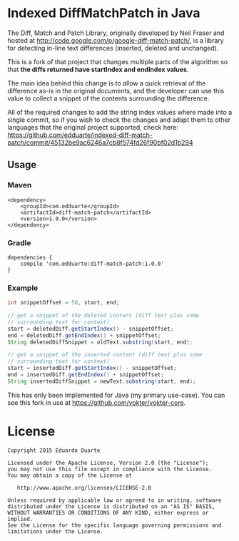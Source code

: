 # Indexed DiffMatchPatch in Java

The Diff, Match and Patch Library, originally developed by Neil Fraser and hosted at http://code.google.com/p/google-diff-match-patch/, is a library for detecting in-line text differences (inserted, deleted and unchanged).

This is a fork of that project that changes multiple parts of the algorithm so that **the diffs returned have startIndex and endIndex values**.

The main idea behind this change is to allow a quick retrieval of the difference as-is in the original documents, and the developer can use this value to collect a snippet of the contents surrounding the difference.

All of the required changes to add the string index values where made into a single commit, so if you wish to check the changes and adapt them to other languages that the original project supported, check here: https://github.com/edduarte/indexed-diff-match-patch/commit/45132be9ac6246a7cb8f574fd26f90bf02d1b294

## Usage ##

### Maven ###
```
<dependency>
    <groupId>com.edduarte</groupId>
    <artifactId>diff-match-patch</artifactId>
    <version>1.0.0</version>
</dependency>
```

### Gradle ###
```
dependencies {
    compile 'com.edduarte:diff-match-patch:1.0.0'
}
```

### Example ###

```java
int snippetOffset = 50, start, end;

// get a snippet of the deleted content (diff text plus some
// surrounding text for context)
start = deletedDiff.getStartIndex() - snippetOffset;
end = deletedDiff.getEndIndex() + snippetOffset;
String deletedDiffSnippet = oldText.substring(start, end);

// get a snippet of the inserted content (diff text plus some
// surrounding text for context)
start = insertedDiff.getStartIndex() - snippetOffset;
end = insertedDiff.getEndIndex() + snippetOffset;
String insertedDiffSnippet = newText.substring(start, end);
```

This has only been implemented for Java (my primary use-case). You can see this fork in use at https://github.com/vokter/vokter-core.


# License

    Copyright 2015 Eduardo Duarte

    Licensed under the Apache License, Version 2.0 (the "License");
    you may not use this file except in compliance with the License.
    You may obtain a copy of the License at

       http://www.apache.org/licenses/LICENSE-2.0

    Unless required by applicable law or agreed to in writing, software
    distributed under the License is distributed on an "AS IS" BASIS,
    WITHOUT WARRANTIES OR CONDITIONS OF ANY KIND, either express or implied.
    See the License for the specific language governing permissions and
    limitations under the License.

